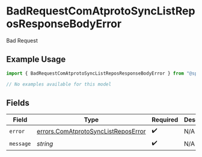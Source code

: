 # BadRequestComAtprotoSyncListReposResponseBodyError

Bad Request

## Example Usage

```typescript
import { BadRequestComAtprotoSyncListReposResponseBodyError } from "@speakeasy-sdks/bluesky/models/errors";

// No examples available for this model
```

## Fields

| Field                                                                                      | Type                                                                                       | Required                                                                                   | Description                                                                                |
| ------------------------------------------------------------------------------------------ | ------------------------------------------------------------------------------------------ | ------------------------------------------------------------------------------------------ | ------------------------------------------------------------------------------------------ |
| `error`                                                                                    | [errors.ComAtprotoSyncListReposError](../../models/errors/comatprotosynclistreposerror.md) | :heavy_check_mark:                                                                         | N/A                                                                                        |
| `message`                                                                                  | *string*                                                                                   | :heavy_check_mark:                                                                         | N/A                                                                                        |